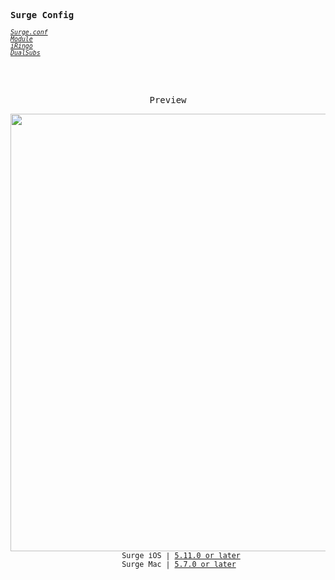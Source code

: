 <samp><b>Surge Config</b></samp>

<sub><em>[`Surge.conf`](https://raw.evolvereix.com/evolvereix/surge/main/Surge.conf)</em></sub><br>
<sub><em>[`Module`](https://github.com/evolvereix/surge/tree/main/modules)</em></sub><br>
<sub><em>[`iRingo`](https://nsringo.github.io/)</em></sub><br>
<sub><em>[`DualSubs`](https://dualsubs.github.io/)</em></sub><br>

<br>
<br>
<p align="center"><samp>Preview</samp></p>

<p align="center">
<img width="700" src="https://github.com/evolvereix/surge/assets/37773107/9c422958-7658-4640-bac3-7a2bb1dbe3db" />
<br>
<sub><samp>&nbsp;&nbsp;&nbsp;&nbsp;&nbsp;&nbsp;Surge iOS | <a href="https://apps.apple.com/app/surge-5/id1442620678">5.11.0 or later</a></samp></sub>
<br>
<sub><samp>&nbsp;&nbsp;&nbsp;&nbsp;&nbsp;&nbsp;Surge Mac | <a href="https://kb.nssurge.com/surge-knowledge-base/v/zh/release-notes/surge-mac-5">5.7.0 or later</a>&nbsp;</samp></sub>
</p>

<br>
